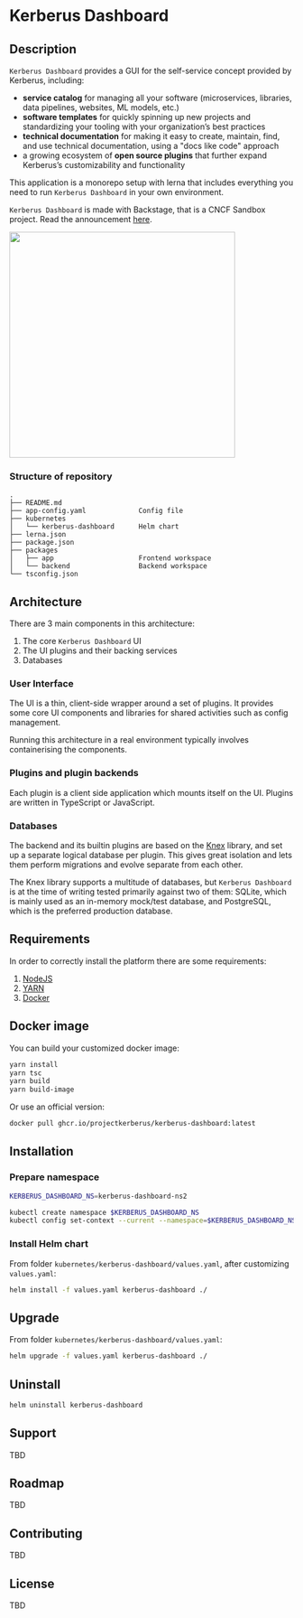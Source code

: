 # Kerberus Dashboard

## Description

`Kerberus Dashboard` provides a GUI for the self-service concept provided by Kerberus, including:

* **service catalog** for managing all your software (microservices, libraries, data pipelines, websites, ML models, etc.)
* **software templates** for quickly spinning up new projects and standardizing your tooling with your organization’s best practices
* **technical documentation** for making it easy to create, maintain, find, and use technical documentation, using a "docs like code" approach
* a growing ecosystem of **open source plugins** that further expand Kerberus’s customizability and functionality

This application is a monorepo setup with lerna that includes everything you need to run `Kerberus Dashboard` in your own environment.

`Kerberus Dashboard` is made with Backstage, that is a CNCF Sandbox project. Read the announcement
[here](https://backstage.io/blog/2020/09/23/backstage-cncf-sandbox).

<img src="https://backstage.io/img/cncf-white.svg" width="400" />

### Structure of repository

```text
.
├── README.md
├── app-config.yaml             Config file
├── kubernetes
│   └── kerberus-dashboard      Helm chart
├── lerna.json
├── package.json
├── packages
│   ├── app                     Frontend workspace
│   └── backend                 Backend workspace
└── tsconfig.json
```

## Architecture

There are 3 main components in this architecture:

1. The core `Kerberus Dashboard` UI
2. The UI plugins and their backing services
3. Databases

### User Interface

The UI is a thin, client-side wrapper around a set of plugins. It provides some core UI components and libraries for shared activities such as config management.

Running this architecture in a real environment typically involves containerising the components.

### Plugins and plugin backends

Each plugin is a client side application which mounts itself on the UI. Plugins are written in TypeScript or JavaScript.

### Databases

The backend and its builtin plugins are based on the [Knex](http://knexjs.org/) library, and set up a separate logical database per plugin. This gives great isolation and lets them perform migrations and evolve separate from each other.

The Knex library supports a multitude of databases, but `Kerberus Dashboard` is at the time of writing tested primarily against two of them: SQLite, which is mainly used as an in-memory mock/test database, and PostgreSQL, which is the preferred production database.

## Requirements

In order to correctly install the platform there are some requirements:

1. [NodeJS](https://nodejs.org/en/)
2. [YARN](https://nodejs.org/en/)
3. [Docker](https://docs.docker.com/get-docker/)

## Docker image

You can build your customized docker image:

```bash
yarn install
yarn tsc
yarn build
yarn build-image
```

Or use an official version:

```bash
docker pull ghcr.io/projectkerberus/kerberus-dashboard:latest
```

## Installation

### Prepare namespace

```bash
KERBERUS_DASHBOARD_NS=kerberus-dashboard-ns2

kubectl create namespace $KERBERUS_DASHBOARD_NS
kubectl config set-context --current --namespace=$KERBERUS_DASHBOARD_NS
```

### Install Helm chart

From folder `kubernetes/kerberus-dashboard/values.yaml`, after customizing `values.yaml`:

```bash
helm install -f values.yaml kerberus-dashboard ./
```

## Upgrade

From folder `kubernetes/kerberus-dashboard/values.yaml`:

```bash
helm upgrade -f values.yaml kerberus-dashboard ./
```

## Uninstall

```bash
helm uninstall kerberus-dashboard
```

## Support

TBD

## Roadmap

TBD

## Contributing

TBD

## License

TBD

